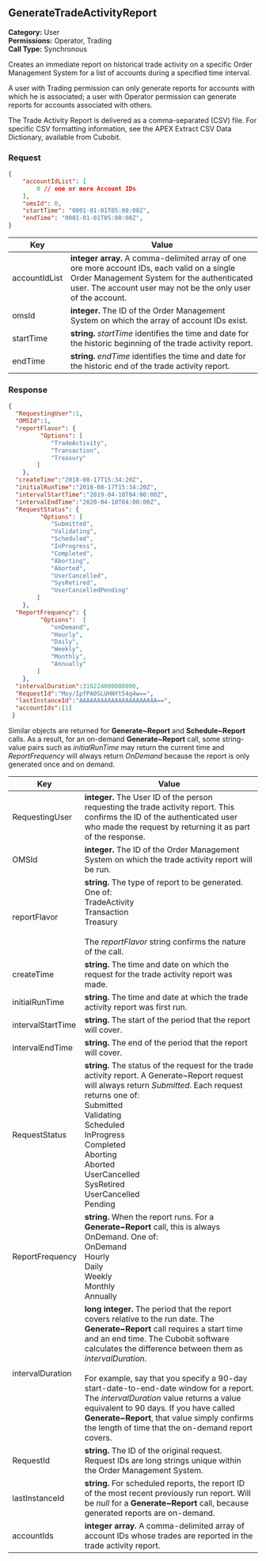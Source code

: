 ## GenerateTradeActivityReport

**Category:** User<br />
**Permissions:** Operator, Trading<br />
**Call Type:** Synchronous

Creates an immediate report on historical trade activity on a specific Order Management System for a list of accounts during a specified time interval.

A user with Trading permission can only generate reports for accounts with which he is associated; a user with Operator permission can generate reports for accounts associated with others.

The Trade Activity Report is delivered as a comma-separated (CSV) file. For specific CSV formatting information, see the APEX Extract CSV Data Dictionary, available from Cubobit.

### Request

```json
{
	"accountIdList": [
		0 // one or more Account IDs
	],
	"omsId": 0,
	"startTime": "0001-01-01T05:00:00Z",
	"endTime": "0001-01-01T05:00:00Z",
}
```

| Key           | Value                                                        |
| ------------- | ------------------------------------------------------------ |
| accountIdList | **integer array.** A comma-delimited array of one ore more account IDs, each valid on a single Order Management System for the authenticated user. The account user may not be the only user of the account. |
| omsId         | **integer.**  The ID of the Order Management System on which the array of account IDs exist. |
| startTime     | **string.**  *startTime* identifies the time and date for the historic beginning of the trade activity report. |
| endTime       | **string.**  *endTime* identifies the time and date for the historic end of the trade activity report. |

### Response

```json
{
  "RequestingUser":1,
  "OMSId":1,
  "reportFlavor": {
		 "Options": [
			"TradeActivity",
			"Transaction",
			"Treasury"
		] 
	},
  "createTime":"2018-08-17T15:34:20Z",
  "initialRunTime":"2018-08-17T15:34:20Z",
  "intervalStartTime":"2019-04-10T04:00:00Z",
  "intervalEndTime":"2020-04-10T04:00:00Z",
  "RequestStatus": {
		 "Options": [
			"Submitted",
			"Validating",
			"Scheduled",
			"InProgress",
			"Completed",
			"Aborting",
			"Aborted",
			"UserCancelled",
			"SysRetired",
			"UserCancelledPending"
		] 
	},
  "ReportFrequency": {
		 "Options":  [
			"onDemand",
			"Hourly",
			"Daily",
			"Weekly",
			"Monthly",
			"Annually"
		] 
	},
  "intervalDuration":316224000000000,
  "RequestId":"Moy/IpfPA0SLUHNYt54q4w==",
  "lastInstanceId":"AAAAAAAAAAAAAAAAAAAAAA==",
  "accountIds":[1]
 }
```

Similar objects are returned for **Generate~Report** and **Schedule~Report** calls. As a result, for an on-demand **Generate~Report** call, some string-value pairs such as *initialRunTime* may return the current time and *ReportFrequency* will always return *OnDemand* because the report is only generated once and on demand.

| Key               | Value                                                        |
| ----------------- | ------------------------------------------------------------ |
| RequestingUser    | **integer.** The User ID of the person requesting the trade activity report. This confirms the ID of the authenticated user who made the request by returning it as part of the response. |
| OMSId             | **integer.** The ID of the Order Management System on which the trade activity report will be run. |
| reportFlavor      | **string.** The type of report to be generated. One of:<br />TradeActivity<br />Transaction<br />Treasury<br /><br />The *reportFlavor* string confirms the nature of the call. |
| createTime        | **string.** The time and date on which the request for the trade activity report was made. |
| initialRunTime    | **string.**  The time and date at which the trade activity report was first run. |
| intervalStartTime | **string.** The start of the period that the report will cover. |
| intervalEndTime   | **string.**  The end of the period that the report will cover. |
| RequestStatus     | **string.** The status of the request for the trade activity report. A Generate~Report request will always return *Submitted*. Each request returns one of:<br />Submitted<br />Validating<br />Scheduled<br />InProgress<br />Completed<br />Aborting<br />Aborted<br />UserCancelled<br />SysRetired<br />UserCancelled<br />Pending |
| ReportFrequency   | **string.** When the report runs. For a **Generate~Report** call, this is always OnDemand. One of:<br />OnDemand<br />Hourly<br />Daily<br />Weekly<br />Monthly<br />Annually |
| intervalDuration  | **long integer.** The period that the report covers relative to the run date. The **Generate~Report** call requires a start time and an end time. The Cubobit software calculates the difference between them as *intervalDuration*.<br /><br />For example, say that you specify a 90-day start-date-to-end-date window for a report. The *intervalDuration* value returns a value equivalent to 90 days. If you have called **Generate~Report**, that value simply confirms the length of time that the on-demand report covers. |
| RequestId         | **string.** The ID of the original request. Request IDs are long strings unique within the Order Management System. |
| lastInstanceId    | **string.** For scheduled reports, the report ID of the most recent previously run report. Will be *null* for a **Generate~Report** call, because generated reports are on-demand. |
| accountIds        | **integer array.** A comma-delimited array of account IDs whose trades are reported in the trade activity report. |


